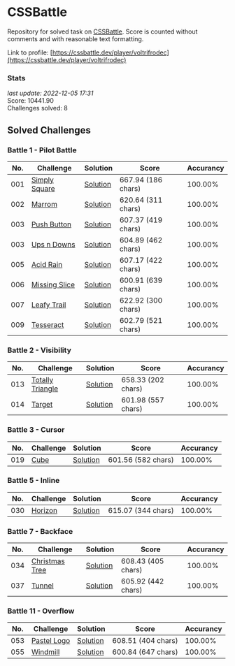 # CSSBattle
Repository for solved task on [CSSBattle](https://cssbattle.dev). Score is counted without comments and with reasonable text formatting.

Link to profile: [https://cssbattle.dev/player/voltrifrodec](https://cssbattle.dev/player/voltrifrodec)
### Stats
*last update: 2022-12-05 17:31*
<br>
Score: 10441.90
<br>
Challenges solved: 8


## Solved Challenges
### Battle 1 - Pilot Battle
| No. | Challenge | Solution | Score | Accurancy |
|-----|-----------|----------|-------|-----------|
| 001 | [Simply Square](https://cssbattle.dev/play/1) | [Solution](https://github.com/Voltrifrodec/CSSBattle/blob/master/Battle%20%231%20-%20Pilot%20Battle/001_simply-square.html) | 667.94 (186 chars) | 100.00% |
| 002 | [Marrom](https://cssbattle.dev/play/2) | [Solution](https://github.com/Voltrifrodec/CSSBattle/blob/master/Battle%20%231%20-%20Pilot%20Battle/002_marrom.html) | 620.64 (311 chars)| 100.00% |
| 003 | [Push Button](https://cssbattle.dev/play/3) | [Solution](https://github.com/Voltrifrodec/CSSBattle/blob/master/Battle%20%231%20-%20Pilot%20Battle/003_push-button.html) | 607.37 (419 chars) | 100.00% |
| 003 | [Ups n Downs](https://cssbattle.dev/play/4) | [Solution](https://github.com/Voltrifrodec/CSSBattle/blob/master/Battle%20%231%20-%20Pilot%20Battle/004_ups-n-downs.html) | 604.89 (462 chars) | 100.00% |
| 005 | [Acid Rain](https://cssbattle.dev/play/5) | [Solution](https://github.com/Voltrifrodec/CSSBattle/blob/master/Battle%20%231%20-%20Pilot%20Battle/005_acid-rain.html) | 607.17 (422 chars) | 100.00% |
| 006 | [Missing Slice](https://cssbattle.dev/play/6) | [Solution](https://github.com/Voltrifrodec/CSSBattle/blob/master/Battle%20%231%20-%20Pilot%20Battle/006_missing-slice.html) | 600.91 (639 chars) | 100.00% |
| 007 | [Leafy Trail](https://cssbattle.dev/play/7) | [Solution](https://github.com/Voltrifrodec/CSSBattle/blob/master/Battle%20%231%20-%20Pilot%20Battle/007_leafy-trail.html) | 622.92 (300 chars) | 100.00% |
| 009 | [Tesseract](https://cssbattle.dev/play/9) | [Solution](https://github.com/Voltrifrodec/CSSBattle/blob/master/Battle%20%231%20-%20Pilot%20Battle/009_tesseract.html) | 602.79 (521 chars) | 100.00% |


### Battle 2 - Visibility
| No. | Challenge | Solution | Score | Accurancy |
|-----|-----------|----------|-------|-----------|
| 013 | [Totally Triangle](https://cssbattle.dev/play/13) | [Solution](https://github.com/Voltrifrodec/CSSBattle/blob/master/Battle%20%232%20-%20Visibility/013_totally-triangle.html) | 658.33 (202 chars) | 100.00% |
| 014 | [Target](https://cssbattle.dev/play/14) | [Solution](https://github.com/Voltrifrodec/CSSBattle/blob/master/Battle%20%232%20-%20Visibility/014_target.html) | 601.98 (557 chars) | 100.00% |


### Battle 3 - Cursor
| No. | Challenge | Solution | Score | Accurancy |
|-----|-----------|----------|-------|-----------|
| 019 | [Cube](https://cssbattle.dev/play/19) | [Solution](https://github.com/Voltrifrodec/CSSBattle/blob/master/Battle%20%233%20-%20Cursor/019_cube.html) | 601.56 (582 chars) | 100.00% |


### Battle 5 - Inline
| No. | Challenge | Solution | Score | Accurancy |
|-----|-----------|----------|-------|-----------|
| 030 | [Horizon](https://cssbattle.dev/play/30) | [Solution](https://github.com/Voltrifrodec/CSSBattle/blob/master/Battle%20%235%20-%20Inline/030_horizon.html) | 615.07 (344 chars) | 100.00% |


### Battle 7 - Backface
| No. | Challenge | Solution | Score | Accurancy |
|-----|-----------|----------|-------|-----------|
| 034 | [Christmas Tree](https://cssbattle.dev/play/34) | [Solution](https://github.com/Voltrifrodec/CSSBattle/blob/master/Battle%20%237%20-%20Backface/034_christmas-tree.html) | 608.43 (405 chars) | 100.00% |
| 037 | [Tunnel](https://cssbattle.dev/play/37) | [Solution](https://github.com/Voltrifrodec/CSSBattle/blob/master/Battle%20%237%20-%20Backface/037_tunnel.html) | 605.92 (442 chars) | 100.00% |


### Battle 11 - Overflow
| No. | Challenge | Solution | Score | Accurancy |
|-----|-----------|----------|-------|-----------|
| 053 | [Pastel Logo](https://cssbattle.dev/play/53) | [Solution](https://github.com/Voltrifrodec/CSSBattle/blob/master/Battle%20%2311%20-%20overflow/053_pastel-logo.html) | 608.51 (404 chars) | 100.00% |
| 055 | [Windmill](https://cssbattle.dev/play/55) | [Solution](https://github.com/Voltrifrodec/CSSBattle/blob/master/Battle%20%2311%20-%20overflow/055_windmill.html) | 600.84 (647 chars) | 100.00% |
